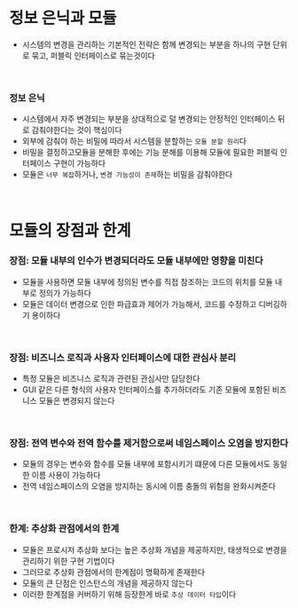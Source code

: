 # 정보 은닉과 모듈

- 시스템의 변경을 관리하는 기본적인 전략은 함께 변경되는 부분을 하나의 구현 단위로 묶고, 퍼블릭 인터페이스로 묶는것이다

<br>

### 정보 은닉

- 시스템에서 자주 변경되는 부분을 상대적으로 덜 변경되는 안정적인 인터페이스 뒤로 감춰야한다는 것이 핵심이다
- 외부에 감춰야 하는 비밀에 따라서 시스템을 분할하는 `모듈 분할 원리`다
- 비밀을 결정하고모듈을 분해한 후에는 기능 분해를 이용해 모듈에 필요한 퍼블릭 인터페이스 구현이 가능하다
- 모듈은 `너무 복잡`하거나, `변경 가능성이 존재`하는 비밀을 감춰야한다

<br>

# 모듈의 장점과 한계

### 장점: 모듈 내부의 인수가 변경되더라도 모듈 내부에만 영향을 미친다

- 모듈을 사용하면 모듈 내부에 정의된 변수를 직접 참조하는 코드의 위치를 모듈 내부로 정의가 가능하다
- 모듈은 데이터 변경으로 인한 파급효과 제어가 가능해서, 코드를 수정하고 디버깅하기 용이하다

<br>

### 장점: 비즈니스 로직과 사용자 인터페이스에 대한 관심사 분리

- 특정 모듈은 비즈니스 로직과 관련된 관심사만 담당한다
- GUI 같은 다른 형식의 사용자 인터페이스를 추가하더라도 기존 모듈에 포함된 비즈니스 모듈은 변경되지 않는다

<br>

### 장점: 전역 변수와 전역 함수를 제거함으로써 네임스페이스 오염을 방지한다

- 모듈의 경우는 변수와 함수를 모듈 내부에 포함시키기 떄문에 다른 모듈에서도 동일한 이름 사용이 가능하다
- 전역 네임스페이스의 오염을 방지하는 동시에 이름 충돌의 위험을 완화시켜준다

<br>

### 한계: 추상화 관점에서의 한계

- 모듈은 프로시저 추상화 보다는 높은 추상화 개념을 제공하지만, 태생적으로 변경을 관리하기 위한 구현 기법이다
- 그러므로 추상화 관점에서의 한계점이 명확하게 존재한다
- 모듈의 큰 단점은 인스턴스의 개념을 제공하지 않는다
- 이러한 한계점을 커버하기 위해 등장한게 바로 `추상 데이터 타입`이다

<br>
